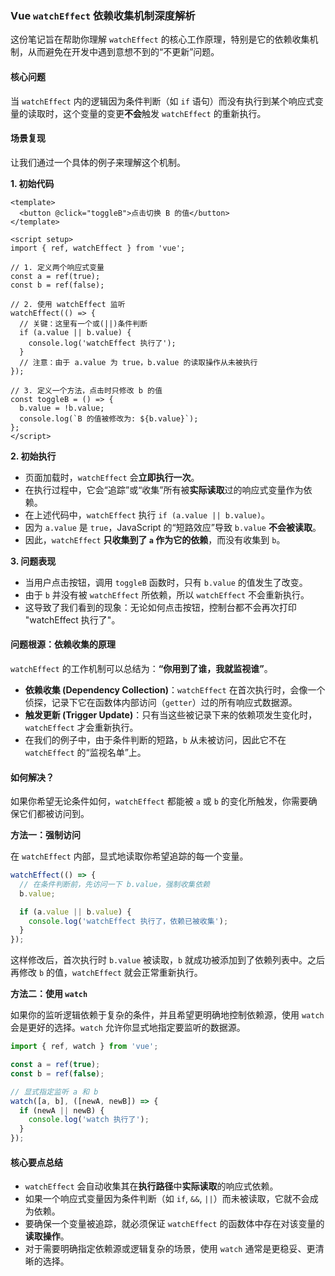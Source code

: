 ### Vue `watchEffect` 依赖收集机制深度解析

这份笔记旨在帮助你理解 `watchEffect` 的核心工作原理，特别是它的依赖收集机制，从而避免在开发中遇到意想不到的“不更新”问题。

#### 核心问题

当 `watchEffect` 内的逻辑因为条件判断（如 `if` 语句）而没有执行到某个响应式变量的读取时，这个变量的变更**不会**触发 `watchEffect` 的重新执行。

#### 场景复现

让我们通过一个具体的例子来理解这个机制。

**1. 初始代码**

```vue
<template>
  <button @click="toggleB">点击切换 B 的值</button>
</template>

<script setup>
import { ref, watchEffect } from 'vue';

// 1. 定义两个响应式变量
const a = ref(true);
const b = ref(false);

// 2. 使用 watchEffect 监听
watchEffect(() => {
  // 关键：这里有一个或(||)条件判断
  if (a.value || b.value) {
    console.log('watchEffect 执行了');
  }
  // 注意：由于 a.value 为 true，b.value 的读取操作从未被执行
});

// 3. 定义一个方法，点击时只修改 b 的值
const toggleB = () => {
  b.value = !b.value;
  console.log(`B 的值被修改为: ${b.value}`);
};
</script>
```

**2. 初始执行**

  * 页面加载时，`watchEffect` 会**立即执行一次**。
  * 在执行过程中，它会“追踪”或“收集”所有被**实际读取**过的响应式变量作为依赖。
  * 在上述代码中，`watchEffect` 执行 `if (a.value || b.value)`。
  * 因为 `a.value` 是 `true`，JavaScript 的“短路效应”导致 `b.value` **不会被读取**。
  * 因此，`watchEffect` **只收集到了 `a` 作为它的依赖**，而没有收集到 `b`。

**3. 问题表现**

  * 当用户点击按钮，调用 `toggleB` 函数时，只有 `b.value` 的值发生了改变。
  * 由于 `b` 并没有被 `watchEffect` 所依赖，所以 `watchEffect` 不会重新执行。
  * 这导致了我们看到的现象：无论如何点击按钮，控制台都不会再次打印 "watchEffect 执行了"。

#### 问题根源：依赖收集的原理

`watchEffect` 的工作机制可以总结为：**“你用到了谁，我就监视谁”**。

  * **依赖收集 (Dependency Collection)**：`watchEffect` 在首次执行时，会像一个侦探，记录下它在函数体内部访问（`getter`）过的所有响应式数据源。
  * **触发更新 (Trigger Update)**：只有当这些被记录下来的依赖项发生变化时，`watchEffect` 才会重新执行。
  * 在我们的例子中，由于条件判断的短路，`b` 从未被访问，因此它不在 `watchEffect` 的“监视名单”上。

#### 如何解决？

如果你希望无论条件如何，`watchEffect` 都能被 `a` 或 `b` 的变化所触发，你需要确保它们都被访问到。

**方法一：强制访问**

在 `watchEffect` 内部，显式地读取你希望追踪的每一个变量。

```javascript
watchEffect(() => {
  // 在条件判断前，先访问一下 b.value，强制收集依赖
  b.value; 

  if (a.value || b.value) {
    console.log('watchEffect 执行了，依赖已被收集');
  }
});
```

这样修改后，首次执行时 `b.value` 被读取，`b` 就成功被添加到了依赖列表中。之后再修改 `b` 的值，`watchEffect` 就会正常重新执行。

**方法二：使用 `watch`**

如果你的监听逻辑依赖于复杂的条件，并且希望更明确地控制依赖源，使用 `watch` 会是更好的选择。`watch` 允许你显式地指定要监听的数据源。

```javascript
import { ref, watch } from 'vue';

const a = ref(true);
const b = ref(false);

// 显式指定监听 a 和 b
watch([a, b], ([newA, newB]) => {
  if (newA || newB) {
    console.log('watch 执行了');
  }
});
```

#### 核心要点总结

  * `watchEffect` 会自动收集其在**执行路径**中**实际读取**的响应式依赖。
  * 如果一个响应式变量因为条件判断（如 `if`, `&&`, `||`）而未被读取，它就不会成为依赖。
  * 要确保一个变量被追踪，就必须保证 `watchEffect` 的函数体中存在对该变量的**读取操作**。
  * 对于需要明确指定依赖源或逻辑复杂的场景，使用 `watch` 通常是更稳妥、更清晰的选择。